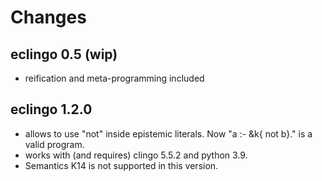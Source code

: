 # Changes

## eclingo 0.5 (wip)
  * reification and meta-programming included
    
## eclingo 1.2.0
  * allows to use "not" inside epistemic literals. Now "a :- &k{ not b}." is a valid program.
  * works with (and requires) clingo 5.5.2 and python 3.9.
  * Semantics K14 is not supported in this version.
  

